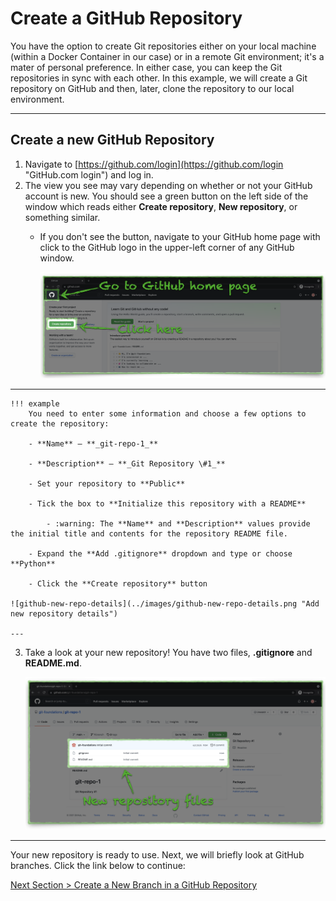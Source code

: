 # Create a GitHub Repository

You have the option to create Git repositories either on your local machine (within a Docker Container in our case) or in a remote Git environment; it's a mater of personal preference. In either case, you can keep the Git repositories in sync with each other. In this example, we will create a Git repository on GitHub and then, later, clone the repository to our local environment.

---

## Create a new GitHub Repository

1. Navigate to [https://github.com/login](https://github.com/login "GitHub.com login") and log in.
2. The view you see may vary depending on whether or not your GitHub account is new. You should see a green button on the left side of the window which reads either **Create repository**, **New repository**, or something similar.
   - If you don't see the button, navigate to your GitHub home page with click to the GitHub logo in the upper-left corner of any GitHub window.

        ![github-new-repo](../images/github-new-repo.png "Create new repository")

---

    !!! example
        You need to enter some information and choose a few options to create the repository:

        - **Name** — **_git-repo-1_**

        - **Description** — **_Git Repository \#1_**

        - Set your repository to **Public**

        - Tick the box to **Initialize this repository with a README**

            - :warning: The **Name** and **Description** values provide the initial title and contents for the repository README file.

        - Expand the **Add .gitignore** dropdown and type or choose **Python**

        - Click the **Create repository** button

    ![github-new-repo-details](../images/github-new-repo-details.png "Add new repository details")

    ---

3. Take a look at your new repository! You have two files, **.gitignore** and **README.md**.

    ![github-new-repo-complete](../images/github-new-repo-complete.png "New repository files")

---

Your new repository is ready to use. Next, we will briefly look at GitHub branches. Click the link below to continue:

[Next Section > Create a New Branch in a GitHub Repository](section_4.md "Create a New Branch in a GitHub Repository")
